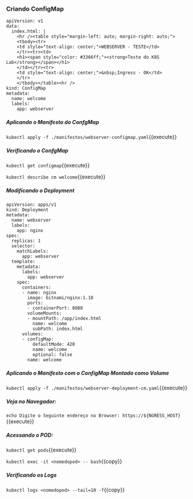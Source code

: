 
### Criando ConfigMap

```
apiVersion: v1
data:
  index.html: |
    <hr /><table style="margin-left: auto; margin-right: auto;">
    <tbody><tr>
    <td style="text-align: center;">WEBSERVER - TESTE</td>
    </tr><tr><td>
    <h1><span style="color: #3366ff;"><strong>Teste do K8S Lab</strong></span></h1>
    </td></tr><tr>
    <td style="text-align: center;">&nbsp;Ingress - OK</td>
    </tr>
    </tbody></table><hr />
kind: ConfigMap
metadata:
  name: welcome
  labels:
    app: webserver
```
##### Aplicando o Manifesto do ConfgMap

`kubectl apply -f ./manifestos/webserver-configmap.yaml`{{execute}}

##### Verificando o ConfgMap

`kubectl get configmap`{{execute}}

`kubectl describe cm welcome`{{execute}}

##### Modificando o Deployment

```
apiVersion: apps/v1
kind: Deployment
metadata:
  name: webserver
  labels:
    app: nginx
spec:
  replicas: 1
  selector:
    matchLabels:
      app: webserver
  template:
    metadata:
      labels:
        app: webserver
    spec:
      containers:
      - name: nginx
        image: bitnami/nginx:1.18
        ports:
        - containerPort: 8080
        volumeMounts:
        - mountPath: /app/index.html
          name: welcome
          subPath: index.html
      volumes:
      - configMap:
          defaultMode: 420
          name: welcome
          optional: false
        name: welcome
```
##### Aplicando o Manifesto com o ConfigMap Montado como Volume

`kubectl apply -f ./manifestos/webserver-deployment-cm.yaml`{{execute}}

##### Veja no Navegador:
`echo Digite o Seguinte endereço no Browser: https://${NGRESS_HOST}`{{execute}}

##### Acessando o POD:

`kubectl get pods`{{execute}}

`kubectl exec -it <nomedopod> -- bash`{{copy}}

##### Verificando os Logs

`kubectl logs <nomedopod> --tail=10 -f`{{copy}}
